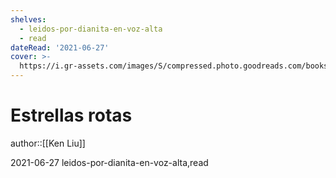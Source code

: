 ```yaml
---
shelves:
  - leidos-por-dianita-en-voz-alta
  - read
dateRead: '2021-06-27'
cover: >-
  https://i.gr-assets.com/images/S/compressed.photo.goodreads.com/books/1608685286l/52714736._SY475_.jpg
---
```

# Estrellas rotas

author::[[Ken Liu]]

2021-06-27
leidos-por-dianita-en-voz-alta,read